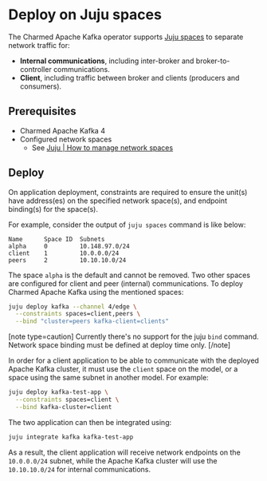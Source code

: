 # Deploy on Juju spaces

The Charmed Apache Kafka operator supports [Juju spaces](https://documentation.ubuntu.com/juju/latest/reference/space/index.html) to separate network traffic for:

- **Internal communications**, including inter-broker and broker-to-controller communications.
- **Client**, including traffic between broker and clients (producers and consumers).

## Prerequisites

* Charmed Apache Kafka 4
* Configured network spaces
  * See [Juju | How to manage network spaces](https://documentation.ubuntu.com/juju/latest/reference/juju-cli/list-of-juju-cli-commands/add-space/)

## Deploy

On application deployment, constraints are required to ensure the unit(s) have address(es) on the specified network space(s), and endpoint binding(s) for the space(s).

For example, consider the output of `juju spaces` command is like below:

```text
Name      Space ID  Subnets
alpha     0         10.148.97.0/24
client    1         10.0.0.0/24
peers     2         10.10.10.0/24
```

The space `alpha` is the default and cannot be removed. Two other spaces are configured for client and peer (internal) communications. To deploy Charmed Apache Kafka using the mentioned spaces:

```bash
juju deploy kafka --channel 4/edge \
  --constraints spaces=client,peers \
  --bind "cluster=peers kafka-client=clients"
```

[note type=caution]
Currently there's no support for the juju `bind` command. Network space binding must be defined at deploy time only.
[/note]

In order for a client application to be able to communicate with the deployed Apache Kafka cluster, it must use the `client` space on the model, or a space using the same subnet in another model. For example:

```bash
juju deploy kafka-test-app \
  --constraints spaces=client \
  --bind kafka-cluster=client
```

The two application can then be integrated using:

```bash
juju integrate kafka kafka-test-app
```

As a result, the client application will receive network endpoints on the `10.0.0.0/24` subnet, while the Apache Kafka cluster will use the `10.10.10.0/24` for internal communications.
